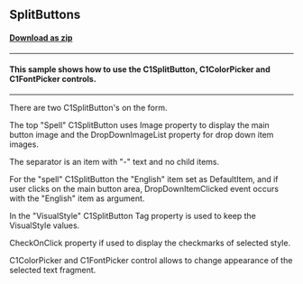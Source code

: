 ## SplitButtons
#### [Download as zip](https://minhaskamal.github.io/DownGit/#/home?url=https://github.com/GrapeCity/ComponentOne-WinForms-Samples/tree/master/NetFramework\Input\CS\SplitButtons)
____
#### This sample shows how to use the C1SplitButton, C1ColorPicker and C1FontPicker controls.
____
There are two C1SplitButton's on the form. 

The top "Spell" C1SplitButton uses Image property to display the main button image and the DropDownImageList property for drop down item images. 

The separator is an item with "-" text and no child items. 

For the "spell" C1SplitButton the "English" item set as DefaultItem, and if user clicks on the main button area, DropDownItemClicked event occurs with the "English" item as argument. 

In the "VisualStyle" C1SplitButton Tag property is used to keep the VisualStyle values. 

CheckOnClick property if used to display the checkmarks of selected style. 

C1ColorPicker and C1FontPicker control allows to change appearance of the selected text fragment. 